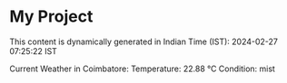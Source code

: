 # My Project

This content is dynamically generated in Indian Time (IST): 2024-02-27 07:25:22 IST


Current Weather in Coimbatore:
Temperature: 22.88 °C
Condition: mist
